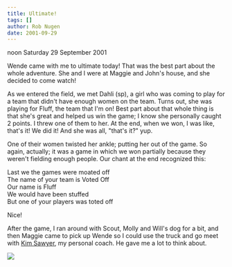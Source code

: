 ```yaml
---
title: Ultimate!
tags: []
author: Rob Nugen
date: 2001-09-29
---
```


<p class=date>noon Saturday 29 September 2001</p>

<p>Wende came with me to ultimate today!  That was the
best part about the whole adventure.  She and I were
at Maggie and John's house, and she decided to come
watch!</p>

<p>As we entered the field, we met Dahli (sp), a girl
who was coming to play for a team that didn't have
enough women on the team.  Turns out, she was playing
for Fluff, the team that I'm on!  Best part about that
whole thing is that she's great and helped us win the
game; I know she personally caught 2 points.  I threw
one of them to her.  At the end, when we won, I was
like, that's it!  We did it!  And she was all, "that's
it?"  yup.</p>

<p>One of their women twisted her ankle; putting her
out of the game.  So again, actually; it was a game in
which we won partially because they weren't fielding
enough people.  Our chant at the end recognized
this:</p>

<p>Last we the games were moated off
<br>The name of your team is Voted Off
<br>Our name is Fluff
<br>We would have been stuffed
<br>But one of your players was toted off</p>

<p>Nice!</p>

<p>After the game, I ran around with Scout, Molly and
Will's dog for a bit, and then Maggie came to pick up
Wende so I could use the truck and go meet with <a
href="http://www.thewealthsource.com/index_2.html">Kim
Sawyer</a>, my personal coach.  He gave me a lot to
think about.</p>

<img src="/images/rob/wL-ROB.gif"/></p>
